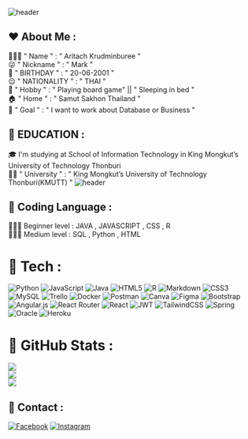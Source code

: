 
![header](https://capsule-render.vercel.app/api?type=wave&color=gradient&height=300&section=header&text=Hello!!&fontSize=50)

## ❤️ About Me : 
🧑🏽‍💻 " Name " : " Aritach Krudminburee " <br>😜 " Nickname " : " Mark "<br>🥳 " BIRTHDAY  " : " 20-06-2001 "<br>😌 " NATIONALITY  " : " THAI "<br>🥰 " Hobby " : " Playing board game" || " Sleeping in bed "<br>🏠 " Home " : " Samut Sakhon Thailand "
<br>
📌 " Goal " : " I want to work about Database or Business " 
<br>
## 🧡 EDUCATION :
🎓 I'm studying at School of Information Technology in King Mongkut’s University of Technology Thonburi  <br>🧑‍🎓 " University " : " King Mongkut’s University of Technology Thonburi(KMUTT) "
![header](https://capsule-render.vercel.app/api?type=wave&color=gradient&height=300&section=footer) 
## 💛 Coding Language : 
🧑🏽‍💻 Beginner level : JAVA ,  JAVASCRIPT , CSS , R<br>🧑🏽‍💻 Medium level : SQL , Python , HTML 
<br>
# 💙 Tech :
![Python](https://img.shields.io/badge/python-3670A0?style=plastic&logo=python&logoColor=ffdd54) ![JavaScript](https://img.shields.io/badge/javascript-%23323330.svg?style=plastic&logo=javascript&logoColor=%23F7DF1E) ![Java](https://img.shields.io/badge/java-%23ED8B00.svg?style=plastic&logo=java&logoColor=white) ![HTML5](https://img.shields.io/badge/html5-%23E34F26.svg?style=plastic&logo=html5&logoColor=white) ![R](https://img.shields.io/badge/r-%23276DC3.svg?style=plastic&logo=r&logoColor=white) ![Markdown](https://img.shields.io/badge/markdown-%23000000.svg?style=plastic&logo=markdown&logoColor=white) ![CSS3](https://img.shields.io/badge/css3-%231572B6.svg?style=plastic&logo=css3&logoColor=white) ![MySQL](https://img.shields.io/badge/mysql-%2300f.svg?style=plastic&logo=mysql&logoColor=white) ![Trello](https://img.shields.io/badge/Trello-%23026AA7.svg?style=plastic&logo=Trello&logoColor=white) ![Docker](https://img.shields.io/badge/docker-%230db7ed.svg?style=plastic&logo=docker&logoColor=white) ![Postman](https://img.shields.io/badge/Postman-FF6C37?style=plastic&logo=postman&logoColor=white) ![Canva](https://img.shields.io/badge/Canva-%2300C4CC.svg?style=plastic&logo=Canva&logoColor=white) 	![Figma](https://img.shields.io/badge/figma-%23F24E1E.svg?style=plastic&logo=figma&logoColor=white) ![Bootstrap](https://img.shields.io/badge/bootstrap-%23563D7C.svg?style=plastic&logo=bootstrap&logoColor=white) ![Angular.js](https://img.shields.io/badge/angular.js-%23E23237.svg?style=plastic&logo=angularjs&logoColor=white) ![React Router](https://img.shields.io/badge/React_Router-CA4245?style=plastic&logo=react-router&logoColor=white) ![React](https://img.shields.io/badge/react-%2320232a.svg?style=plastic&logo=react&logoColor=%2361DAFB) ![JWT](https://img.shields.io/badge/JWT-black?style=plastic&logo=JSON%20web%20tokens) ![TailwindCSS](https://img.shields.io/badge/tailwindcss-%2338B2AC.svg?style=plastic&logo=tailwind-css&logoColor=white) ![Spring](https://img.shields.io/badge/spring-%236DB33F.svg?style=plastic&logo=spring&logoColor=white) ![Oracle](https://img.shields.io/badge/Oracle-F80000?style=plastic&logo=oracle&logoColor=white) ![Heroku](https://img.shields.io/badge/heroku-%23430098.svg?style=plastic&logo=heroku&logoColor=white)
<br>

# 💜 GitHub Stats :
![](https://github-readme-stats.vercel.app/api?username=aritachkrudminburee&theme=nord&hide_border=true&include_all_commits=false&count_private=false)<br/>
![](https://github-readme-streak-stats.herokuapp.com/?user=aritachkrudminburee&theme=nord&hide_border=true)<br/>
![](https://github-readme-stats.vercel.app/api/top-langs/?username=aritachkrudminburee&theme=nord&hide_border=true&include_all_commits=false&count_private=false&layout=compact)
<br>
## 💚 Contact :
[![Facebook](https://img.shields.io/badge/Facebook-%231877F2.svg?logo=Facebook&logoColor=white)](https://facebook.com/markkArit) [![Instagram](https://img.shields.io/badge/Instagram-%23E4405F.svg?logo=Instagram&logoColor=white)](https://instagram.com/mark_aritach) 
<br>
